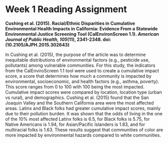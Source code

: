 # Week 1 Reading Assignment 
**Cushing et al. (2015). Racial/Ethnic Disparities in Cumulative Environmental Health Impacts in California: Evidence From a Statewide Environmental Justice Screening Tool (CalEnvironScreen 1.1). *American Journal of Public Health, 105*(11), 2341-2348. doi: (10.2105/AJPH.2015.302643)**

In Cushing et al. (2015), the purpose of the article was to determine inequitable distributions of environmental factors (e.g., pesticide use, pollutants) among vulnerable communities. For this study, the indicators from the CalEnviroScreen 1.1 tool were used to create a cumulative impact score, a score that determines how much a community is impacted by environmental, socioeconomic, and health factors (e.g., asthma, poverty). This score ranges from 0 to 100 with 100 being the most impacted. Cumulative impact scores were compared by location, location type (urban vs rural), and demographics. Cushing et al. (2015) found that the San Joaquin Valley and the Southern California area were the most affected areas. Latinx and Black folks had greater cumulative impact scores, mainly due to their pollution burden. It was shown that the odds of living in the one of the 10% most affected Latinx folks is 6.5, for Black folks is 5.75, for Native Americans is 1.94, for Asian/Pacific Islanders is 1.83, and for multiracial folks is 1.63. These results suggest that communities of color are more impacted by environmental hazards compared to white communities.  
